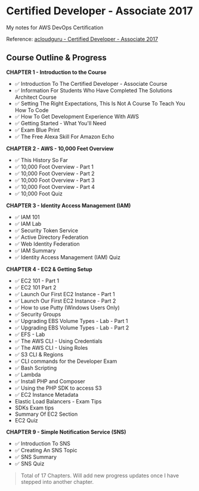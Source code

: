 # Certified Developer - Associate 2017
My notes for AWS DevOps Certification

Reference:
[acloudguru - Certified Developer - Associate 2017](https://acloud.guru/course/aws-certified-developer-associate)

## Course Outline & Progress

**CHAPTER 1 - Introduction to the Course**

* :white_check_mark: Introduction To The Certified Developer - Associate Course
* :white_check_mark: Information For Students Who Have Completed The Solutions Architect Course
* :white_check_mark: Setting The Right Expectations, This Is Not A Course To Teach You How To Code
* :white_check_mark: How To Get Development Experience With AWS
* :white_check_mark: Getting Started - What You'll Need
* :white_check_mark: Exam Blue Print
* :white_check_mark: The Free Alexa Skill For Amazon Echo

**CHAPTER 2 - AWS - 10,000 Feet Overview**

* :white_check_mark: This History So Far
* :white_check_mark: 10,000 Foot Overview - Part 1
* :white_check_mark: 10,000 Foot Overview - Part 2
* :white_check_mark: 10,000 Foot Overview - Part 3
* :white_check_mark: 10,000 Foot Overview - Part 4
* :white_check_mark: 10,000 Foot Quiz

**CHAPTER 3 - Identity Access Management (IAM)**

* :white_check_mark: IAM 101
* :white_check_mark: IAM Lab
* :white_check_mark: Security Token Service
* :white_check_mark: Active Directory Federation
* :white_check_mark: Web Identity Federation
* :white_check_mark: IAM Summary
* :white_check_mark: Identity Access Management (IAM) Quiz

**CHAPTER 4 - EC2 & Getting Setup**

* :white_check_mark: EC2 101 - Part 1
* :white_check_mark: EC2 101 Part 2
* :white_check_mark: Launch Our First EC2 Instance - Part 1
* :white_check_mark: Launch Our First EC2 Instance - Part 2
* :white_check_mark: How to use Putty (Windows Users Only)
* :white_check_mark: Security Groups
* :white_check_mark: Upgrading EBS Volume Types - Lab - Part 1
* :white_check_mark: Upgrading EBS Volume Types - Lab - Part 2
* :white_check_mark: EFS - Lab
* :white_check_mark: The AWS CLI - Using Credentials
* :white_check_mark: The AWS CLI - Using Roles
* :white_check_mark: S3 CLI & Regions
* :white_check_mark: CLI commands for the Developer Exam
* :white_check_mark: Bash Scripting
* :white_check_mark: Lambda
* :white_check_mark: Install PHP and Composer
* :white_check_mark: Using the PHP SDK to access S3
* :white_check_mark: EC2 Instance Metadata
* Elastic Load Balancers - Exam Tips
* SDKs Exam tips
* Summary Of EC2 Section
* EC2 Quiz

**CHAPTER 9 - Simple Notification Service (SNS)**

* :white_check_mark: Introduction To SNS
* :white_check_mark: Creating An SNS Topic
* :white_check_mark: SNS Summary
* :white_check_mark: SNS Quiz

> Total of 17 Chapters. Will add new progress updates once I have stepped into another chapter.
